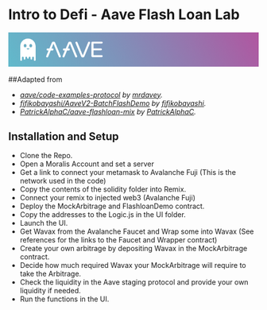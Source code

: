 # Intro to Defi - Aave Flash Loan Lab

![Aave Banner](box-img-sm.png)

##Adapted from 
- *[aave/code-examples-protocol](https://github.com/aave/code-examples-protocol) by [mrdavey](https://github.com/mrdavey/).*
- *[fifikobayashi/AaveV2-BatchFlashDemo](https://github.com/aave/code-examples-protocol) by [fifikobayashi](https://github.com/fifikobayashi).*
- *[PatrickAlphaC/aave-flashloan-mix](https://github.com/PatrickAlphaC/aave-flashloan-mix) by [PatrickAlphaC](https://github.com/PatrickAlphaC).*

## Installation and Setup

- Clone the Repo. 
- Open a Moralis Account and set a server
- Get a link to connect your metamask to Avalanche Fuji (This is the network used in the code)
- Copy the contents of the solidity folder into Remix. 
- Connect your remix to injected web3 (Avalanche Fuji)
- Deploy the MockArbitrage and FlashloanDemo contract.
- Copy the addresses to the Logic.js in the UI folder.
- Launch the UI.
- Get Wavax from the Avalanche Faucet and Wrap some into Wavax (See references for the links to the Faucet and Wrapper contract)
- Create your own arbitrage by depositing Wavax in the MockArbitrage contract.
- Decide how much required Wavax your MockArbitrage will require to take the Arbitrage.
- Check the liquidity in the Aave staging protocol and provide your own liquidity if needed.
- Run the functions in the UI.